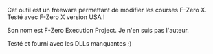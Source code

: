Cet outil est un freeware permettant de modifier les courses F-Zero X.
Testé avec F-Zero X version USA !

Son nom est F-Zero Execution Project.
Je n'en suis pas l'auteur.

Testé et fourni avec les DLLs manquantes ;)


